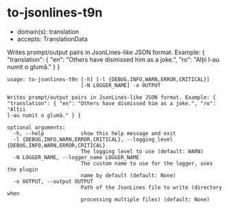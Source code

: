 # to-jsonlines-t9n

* domain(s): translation
* accepts: TranslationData

Writes prompt/output pairs in JsonLines-like JSON format. Example: { "translation": { "en": "Others have dismissed him as a joke.", "ro": "Alții l-au numit o glumă." } }

```
usage: to-jsonlines-t9n [-h] [-l {DEBUG,INFO,WARN,ERROR,CRITICAL}]
                        [-N LOGGER_NAME] -o OUTPUT

Writes prompt/output pairs in JsonLines-like JSON format. Example: {
"translation": { "en": "Others have dismissed him as a joke.", "ro": "Alții
l-au numit o glumă." } }

optional arguments:
  -h, --help            show this help message and exit
  -l {DEBUG,INFO,WARN,ERROR,CRITICAL}, --logging_level {DEBUG,INFO,WARN,ERROR,CRITICAL}
                        The logging level to use (default: WARN)
  -N LOGGER_NAME, --logger_name LOGGER_NAME
                        The custom name to use for the logger, uses the plugin
                        name by default (default: None)
  -o OUTPUT, --output OUTPUT
                        Path of the JsonLines file to write (directory when
                        processing multiple files) (default: None)
```
